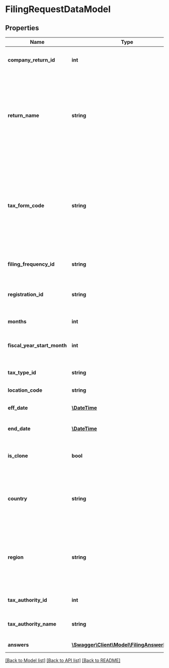 # FilingRequestDataModel

## Properties
Name | Type | Description | Notes
------------ | ------------- | ------------- | -------------
**company_return_id** | **int** | The company return ID if requesting an update. | [optional] 
**return_name** | **string** | DEPRECATED - Date: 9/13/2018, Version: 18.10, Message: Please use &#x60;taxFormCode&#x60; instead.  The legacy return name of the requested calendar. | [optional] 
**tax_form_code** | **string** | The Avalara standard tax form code of the tax form for this filing calendar.  The first two characters of the tax form code  are the ISO 3166 country code of the country that issued this form. | [optional] 
**filing_frequency_id** | **string** | The filing frequency of the request | 
**registration_id** | **string** | State registration ID of the company requesting the filing calendar. | [optional] 
**months** | **int** | The months of the request | 
**fiscal_year_start_month** | **int** | The start period of a fiscal year for this form/company | [optional] 
**tax_type_id** | **string** | The type of tax to report on this return. | [optional] 
**location_code** | **string** | Location code of the request | [optional] 
**eff_date** | [**\DateTime**](\DateTime.md) | Filing cycle effective date of the request | 
**end_date** | [**\DateTime**](\DateTime.md) | Filing cycle end date of the request | [optional] 
**is_clone** | **bool** | Flag if the request is a clone of a current filing calendar | [optional] 
**country** | **string** | The two character ISO 3166 country code of the country that issued the tax form for this filing calendar. | [optional] 
**region** | **string** | The two or three character ISO 3166 code of the region / state / province that issued the tax form for this filing calendar. | [optional] 
**tax_authority_id** | **int** | The tax authority id of the return | [optional] 
**tax_authority_name** | **string** | The tax authority name on the return | [optional] 
**answers** | [**\Swagger\Client\Model\FilingAnswerModel[]**](FilingAnswerModel.md) | Filing question answers | [optional] 

[[Back to Model list]](../README.md#documentation-for-models) [[Back to API list]](../README.md#documentation-for-api-endpoints) [[Back to README]](../README.md)



